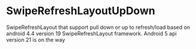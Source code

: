 SwipeRefreshLayoutUpDown
========================

SwipeRefreshLayout that support pull down or up to refresh/load based on android 4.4 version 19 SwipeRefreshLayout framework.
Android 5 api version 21 is on the way

